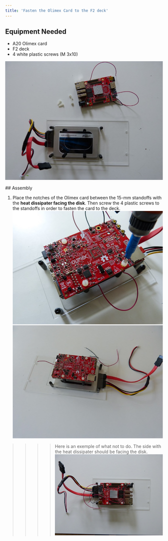 ```yaml
---
title: 'Fasten the Olimex Card to the F2 deck'
---
```


## Equipment Needed
- A20 Olimex card
- F2 deck
- 4 white plastic screws (M 3x10)

![](P1090026.jpg)  


 ## Assembly 
 
1. Place the notches of the Olimex card between the 15-mm standoffs with the **heat dissipater facing the disk**. Then screw the 4 plastic screws to the standoffs in order to fasten the card to the deck.   
    ![](P1090025.jpg) 
    ![](P1090058.jpg) 

>>>> Here is an exemple of what not to do.  The side with the heat dissipater should be facing the disk.
>>>>  ![](P1080946.JPG) 

